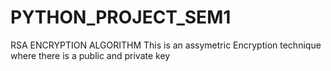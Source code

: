 # PYTHON_PROJECT_SEM1
RSA ENCRYPTION ALGORITHM
This is an assymetric Encryption technique where there is a public and private key
